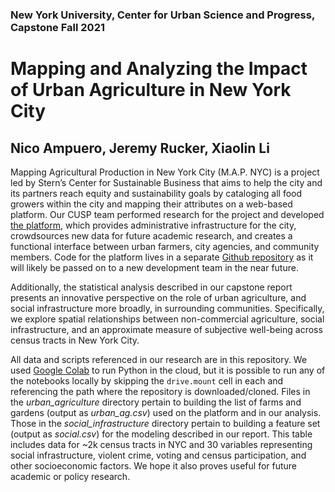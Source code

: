### New York University, Center for Urban Science and Progress, Capstone Fall 2021
# Mapping and Analyzing the Impact of Urban Agriculture in New York City
## Nico Ampuero, Jeremy Rucker, Xiaolin Li

Mapping Agricultural Production in New York City (M.A.P. NYC) is a project led by Stern’s Center for Sustainable Business that aims to help the city and its partners reach equity and sustainability goals by cataloging all food growers within the city and mapping their attributes on a web-based platform. Our CUSP team performed research for the project and developed [the platform](https://mapnyc.herokuapp.com/), which provides administrative infrastructure for the city, crowdsources new data for future academic research, and creates a functional interface between urban farmers, city agencies, and community members. Code for the platform lives in a separate [Github repository](https://github.com/ampu3ro/mapnyc) as it will likely be passed on to a new development team in the near future.

Additionally, the statistical analysis described in our capstone report presents an innovative perspective on the role of urban agriculture, and social infrastructure more broadly, in surrounding communities. Specifically, we explore spatial relationships between non-commercial agriculture, social infrastructure, and an approximate measure of subjective well-being across census tracts in New York City.

All data and scripts referenced in our research are in this repository. We used [Google Colab](https://colab.research.google.com/?utm_source=scs-index) to run Python in the cloud, but it is possible to run any of the notebooks locally by skipping the `drive.mount` cell in each and referencing the path where the repository is downloaded/cloned. Files in the _urban_agriculture_ directory pertain to building the list of farms and gardens (output as _urban_ag.csv_) used on the platform and in our analysis. Those in the _social_infrastructure_ directory pertain to building a feature set (output as _social.csv_) for the modeling described in our report. This table includes data for ~2k census tracts in NYC and 30 variables representing social infrastructure, violent crime, voting and census participation, and other socioeconomic factors. We hope it also proves useful for future academic or policy research.
